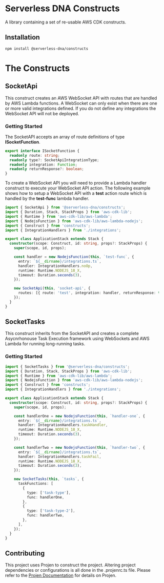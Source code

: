 # Serverless DNA Constructs

A library containing a set of re-usable AWS CDK constructs.

## Installation

```bash
npm install @serverless-dna/constructs
```

# The Constructs

## SocketApi

This construct creates an AWS WebSocket API with routes that are handled by AWS Lambda functions.  A WebSocket can only exist when there are one or more valid integrations defined.  If you do not define any integrations the WebSocket API will not be deployed.

### Getting Started

The SocketAPI accepts an array of route definitions of type **ISocketFunction**.

```typescript
export interface ISocketFunction {
  readonly route: string;
  readonly type?: SocketApiIntegrationType;
  readonly integration: Function;
  readonly returnResponse?: boolean;
}
```

To create a WebSocket API you will need to provide a Lambda handler construct to execute your WebSocket API action.  The following example shows how to setup a WebSocket API with a **test** action route which is handled by the **test-func** lambda handler.

```typescript
import { SocketApi } from '@serverless-dna/constructs';
import { Duration, Stack, StackProps } from 'aws-cdk-lib';
import { Runtime } from 'aws-cdk-lib/aws-lambda';
import { NodejsFunction } from 'aws-cdk-lib/aws-lambda-nodejs';
import { Construct } from 'constructs';
import { IntegrationHandlers } from './integrations';

export class ApplicationStack extends Stack {
  constructor(scope: Construct, id: string, props?: StackProps) {
    super(scope, id, props);

    const handler = new NodejsFunction(this, `test-func`, {
      entry: `${__dirname}/integrations.ts`,
      handler: IntegrationHandlers.noOp,
      runtime: Runtime.NODEJS_18_X,
      timeout: Duration.seconds(3),
    });

    new SocketApi(this, 'socket-api', {
      routes: [{ route: 'test', integration: handler, returnResponse: true }],
    });
  }
}
```

## SocketTasks

This construct inherits from the SocketAPI and creates a complete Asycnrhonouse Task Execution framework using WebSockets and AWS Lambda for running long-running tasks.

### Getting Started

```typescript
import { SocketTasks } from '@serverless-dna/constructs';
import { Duration, Stack, StackProps } from 'aws-cdk-lib';
import { Runtime } from 'aws-cdk-lib/aws-lambda';
import { NodejsFunction } from 'aws-cdk-lib/aws-lambda-nodejs';
import { Construct } from 'constructs';
import { IntegrationHandlers } from './integrations';

export class ApplicationStack extends Stack {
  constructor(scope: Construct, id: string, props?: StackProps) {
    super(scope, id, props);

    const handlerOne = new NodejsFunction(this, `handler-one`, {
      entry: `${__dirname}/integrations.ts`,
      handler: IntegrationHandlers.taskHandler,
      runtime: Runtime.NODEJS_18_X,
      timeout: Duration.seconds(3),
    });

    const handlerTwo = new NodejsFunction(this, `handler-two`, {
      entry: `${__dirname}/integrations.ts`,
      handler: IntegrationHandlers.taskFail,
      runtime: Runtime.NODEJS_18_X,
      timeout: Duration.seconds(3),
    });

    new SocketTasks(this, `tasks`, {
      taskFunctions: [
        {
          type: ['task-type'],
          func: handlerOne,
        },
        {
          type: ['task-type-2'],
          func: handlerTwo,
        },
      ],
    });
  }
}
```

## Contributing

This project uses Projen to construct the project.  Altering project dependencies or configurations is all done in the .projenrc.ts file.  Please refer to the [Projen Documentation](https://projen.io/) for details on Projen.


